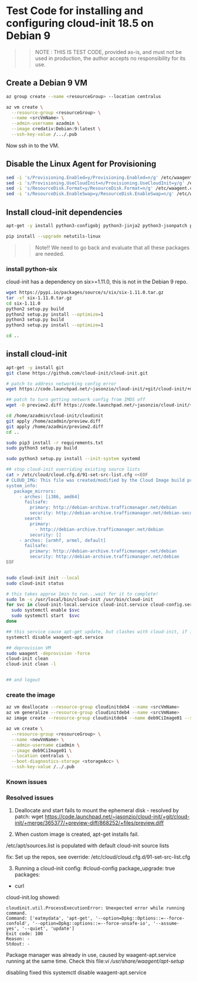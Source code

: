 # Test Code for installing and configuring cloud-init 18.5 on Debian 9

>> NOTE : THIS IS TEST CODE, provided as-is, and must not be used in production, the author accepts no responsibility for its use.

## Create a Debian 9 VM
```bash
az group create --name <resourceGroup> --location centralus

az vm create \
  --resource-group <resourceGroup> \
  --name <srcVmName> \
  --admin-username azadmin \
  --image credativ:Debian:9:latest \
  --ssh-key-value /.../.pub 
```
Now ssh in to the VM.

## Disable the Linux Agent for Provisioning
```bash
sed -i 's/Provisioning.Enabled=y/Provisioning.Enabled=n/g' /etc/waagent.conf
sed -i 's/Provisioning.UseCloudInit=n/Provisioning.UseCloudInit=y/g' /etc/waagent.conf
sed -i 's/ResourceDisk.Format=y/ResourceDisk.Format=n/g' /etc/waagent.conf
sed -i 's/ResourceDisk.EnableSwap=y/ResourceDisk.EnableSwap=n/g' /etc/waagent.conf

```
## Install cloud-init dependencies
```bash
apt-get -y install python3-configobj python3-jinja2 python3-jsonpatch python3-oauthlib python3-prettytable python3-requests python3-requests python3-six python3-six python3-yaml cloud-guest-utils gdisk locales lsb-release eatmydata python3-pip python-pip

pip install --upgrade netutils-linux 
```
>>Note!! We need to go back and evaluate that all these packages are needed.

### install python-six
cloud-init has a dependency on six>=1.11.0, this is not in the Debian 9 repo.

```bash
wget https://pypi.io/packages/source/s/six/six-1.11.0.tar.gz
tar -xf six-1.11.0.tar.gz
cd six-1.11.0
python2 setup.py build
python2 setup.py install --optimize=1
python3 setup.py build
python3 setup.py install --optimize=1

cd ..

```
## install cloud-init
```bash
apt-get -y install git
git clone https://github.com/cloud-init/cloud-init.git

# patch to address networking config error
wget https://code.launchpad.net/~jasonzio/cloud-init/+git/cloud-init/+merge/365377/+preview-diff/868252/+files/preview.diff

## patch to turn getting network config from IMDS off
wget -O preview2.diff https://code.launchpad.net/~jasonzio/cloud-init/+git/cloud-init/+merge/364012/+preview-diff/865526/+files/preview.diff

cd /home/azadmin/cloud-init/cloudinit
git apply /home/azadmin/preview.diff
git apply /home/azadmin/preview2.diff
cd ..

sudo pip3 install -r requirements.txt 
sudo python3 setup.py build

sudo python3 setup.py install --init-system systemd

## stop cloud-init overriding existing source lists
cat > /etc/cloud/cloud.cfg.d/91-set-src-list.cfg <<EOF
# CLOUD_IMG: This file was created/modified by the Cloud Image build process
system_info:
   package_mirrors:
     - arches: [i386, amd64]
       failsafe:
         primary: http://debian-archive.trafficmanager.net/debian
         security: http://debian-archive.trafficmanager.net/debian-security
       search:
         primary:
           - http://debian-archive.trafficmanager.net/debian
         security: []
     - arches: [armhf, armel, default]
       failsafe:
         primary: http://debian-archive.trafficmanager.net/debian
         security: http://debian-archive.trafficmanager.net/debian
EOF


sudo cloud-init init --local
sudo cloud-init status

# this takes approx 1min to run...wait for it to complete!
sudo ln -s /usr/local/bin/cloud-init /usr/bin/cloud-init
for svc in cloud-init-local.service cloud-init.service cloud-config.service cloud-final.service; do
  sudo systemctl enable $svc
  sudo systemctl start  $svc
done

## this service cause apt-get update, but clashes with cloud-init, if it is install packages or updates at VM provision time
systemctl disable waagent-apt.service

## deprovision VM
sudo waagent -deprovision -force
cloud-init clean
cloud-init clean -l


## and logout
```
### create the image
```bash
az vm deallocate --resource-group cloudinitdeb4 --name <srcVmName>
az vm generalize --resource-group cloudinitdeb4 --name <srcVmName>
az image create --resource-group cloudinitdeb4 --name deb9CiImage01 --source <srcVmName>
```


```bash
az vm create \
  --resource-group <resourceGroup> \
  --name <newVmName> \
  --admin-username ciadmin \
  --image deb9CiImage01 \
  --location centralus \
  --boot-diagnostics-storage <storageAcc> \
  --ssh-key-value /../.pub 
```

### Known issues


### Resolved issues
1. Deallocate and start fails to mount the ephemeral disk - resolved by patch: wget https://code.launchpad.net/~jasonzio/cloud-init/+git/cloud-init/+merge/365377/+preview-diff/868252/+files/preview.diff

2. When custom image is created, apt-get installs fail.

/etc/apt/sources.list is populated with default cloud-init source lists

fix: Set up the repos, see override: /etc/cloud/cloud.cfg.d/91-set-src-list.cfg

3. Running a cloud-init config:
#cloud-config
package_upgrade: true
packages:
  - curl

cloud-init.log showed:
```text
cloudinit.util.ProcessExecutionError: Unexpected error while running command. 
Command: ['eatmydata', 'apt-get', '--option=Dpkg::Options::=--force-confold', '--option=Dpkg::options::=--force-unsafe-io', '--assume-yes', '--quiet', 'update'] 
Exit code: 100 
Reason: - 
Stdout: - 
```
Package manager was already in use, caused by waagent-apt.service running at the same time. Check this file:*vi /usr/share/waagent/apt-setup*

disabling fixed this
systemctl disable waagent-apt.service

